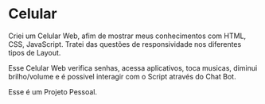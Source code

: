 # Celular

Criei um Celular Web, afim de mostrar meus conhecimentos com HTML, CSS, JavaScript. Tratei das questões de responsividade nos diferentes tipos de Layout. 

Esse Celular Web verifica senhas, acessa aplicativos, toca musicas, diminui brilho/volume e é possivel interagir com o Script através do Chat Bot. 

Esse é um Projeto Pessoal. 
